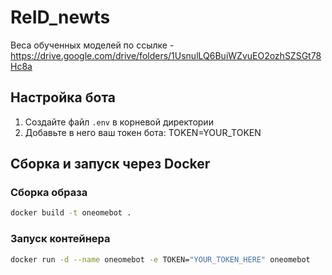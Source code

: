# ReID_newts

Веса обученных моделей по ссылке - https://drive.google.com/drive/folders/1UsnulLQ6BuiWZvuEO2ozhSZSGt78Hc8a

## Настройка бота

1. Создайте файл `.env` в корневой директории
2. Добавьте в него ваш токен бота: TOKEN=YOUR_TOKEN

## Сборка и запуск через Docker
### Сборка образа
```bash
docker build -t oneomebot .
```
### Запуск контейнера
```bash
docker run -d --name oneomebot -e TOKEN="YOUR_TOKEN_HERE" oneomebot
```